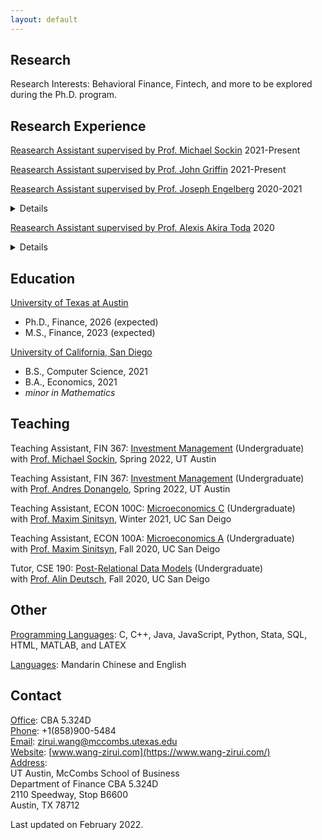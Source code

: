 ```yaml
---
layout: default
---
```

## Research

Research Interests: Behavioral Finance, Fintech, and more to be explored during the Ph.D. program.

## Research Experience
  <ins>Reasearch Assistant supervised by Prof. Michael Sockin</ins> 2021-Present
  
  <ins>Reasearch Assistant supervised by Prof. John Griffin</ins> 2021-Present

  <ins>Reasearch Assistant supervised by Prof. Joseph Engelberg</ins> 2020-2021

  <details>
    <summary>Details</summary>
    <p>During my junior and senior years at UCSD, I have been <a href="https://rady.ucsd.edu/faculty/directory/engelberg/pub/portfolios/index.htm" target="_blank">Professor Joseph Engelberg</a>’s Reasearch Assistant for his <a href="https://rady.ucsd.edu/faculty/directory/engelberg/pub/portfolios/PDDE.pdf" target="_blank">_Portfolio-Driven Disposition Effect (PDDE)_ paper</a> which is currently under revision at the _Journal of Finance_. The PDDE is the observation that investors have a strong disposition effect when their portfolio is at a loss and have almost no disposition effect when it is at a gain. To shed light on this effect, I used Node.js and PostgreSQL to develop an <a href="https://gamestocktrading.herokuapp.com/" target="_blank">online experiment</a> that simulates the changes in the net worth of a stock portfolio and enables participants to make trading decisions among four stocks. The experiment has been run on thousands of participants on Amazon Mechanical Turk and <a href="https://stocktradinggame-chinese.herokuapp.com/" target="_blank">a similar platform for Chinese users</a>. (<a href="https://github.com/HarrisonZiruiWang/stocktradinggame" target="_blank">GitHub page</a>)</p>
    <p>In my senior year, I also helped Prof Engelberg collect data from the Web of Science & Google Scholar for his <a href="https://papers.ssrn.com/sol3/papers.cfm?abstract_id=3565487" target="_blank">_On the Causal Effect of Fame on Citations_ paper</a> which is currently under revision at the _Journal of Financial Economics_. Using dynamic web scraping in Python, I downloaded the data of more than 280,000 papers from 65 journals. I built a dataset which has all details about each paper, including DOI and Google Scholar ID, and a dataset which specifies the cite count for each paper in each year. (<a href="https://drive.google.com/drive/folders/1Osw5JYMwvkv1bYBbtImAW9E6M0ebmUJy?usp=sharing" target="_blank">Data</a>)</p>
  </details>

  <ins>Reasearch Assistant supervised by Prof. Alexis Akira Toda</ins> 2020 

  <details>
    <summary>Details</summary>
    <p>I also worked as <a href="https://sites.google.com/site/aatoda111/home" target="_blank">Professor Alexis Akira Toda</a>'s research assistant between April and August 2020. Each day I run a model that predicted the course of the COVID-19 pandemic via MATLAB code and updated the data visualization on Professor Toda's <a href="https://sites.google.com/site/aatoda111/misc/covid19" target="_blank">research page</a>.</p>
  </details>

## Education

<ins>University of Texas at Austin</ins>
  - Ph.D., Finance, 2026 (expected)
  - M.S., Finance, 2023 (expected)

<ins>University of California, San Diego</ins>
  - B.S., Computer Science, 2021
  - B.A., Economics, 2021
  - _minor in Mathematics_

## Teaching
Teaching Assistant, FIN 367: <ins>Investment Management</ins> (Undergraduate)  
with <a href="https://sites.google.com/site/michaelsockin/" target="_blank">Prof. Michael Sockin</a>, Spring 2022, UT Austin

Teaching Assistant, FIN 367: <ins>Investment Management</ins> (Undergraduate)  
with <a href="https://www.mccombs.utexas.edu/faculty-and-research/faculty-directory/andres-donangelo/" target="_blank">Prof. Andres Donangelo</a>, Spring 2022, UT Austin

Teaching Assistant, ECON 100C: <ins>Microeconomics C</ins> (Undergraduate)  
with <a href="https://econweb.ucsd.edu/~msinitsyn/sinitsyn.htm" target="_blank">Prof. Maxim Sinitsyn</a>, Winter 2021, UC San Deigo

Teaching Assistant, ECON 100A: <ins>Microeconomics A</ins> (Undergraduate)  
with <a href="https://econweb.ucsd.edu/~msinitsyn/sinitsyn.htm" target="_blank">Prof. Maxim Sinitsyn</a>, Fall 2020, UC San Deigo

Tutor, CSE 190: <ins>Post-Relational Data Models</ins> (Undergraduate)  
with <a href="https://jacobsschool.ucsd.edu/faculty/profile?id=179" target="_blank">Prof. Alin Deutsch</a>, Fall 2020, UC San Deigo


## Other 

<ins>Programming Languages</ins>: C, C++, Java, JavaScript, Python, Stata, SQL, HTML, MATLAB, and LATEX

<ins>Languages</ins>: Mandarin Chinese and English

## Contact

<ins>Office</ins>: CBA 5.324D  
<ins>Phone</ins>: +1(858)900-5484  
<ins>Email</ins>: <a href="mailto:zirui.wang@mccombs.utexas.edu" target="_blank">zirui.wang@mccombs.utexas.edu</a>  
<ins>Website</ins>: [www.wang-zirui.com](https://www.wang-zirui.com/)  
<ins>Address</ins>:  
UT Austin, McCombs School of Business  
Department of Finance CBA 5.324D  
2110 Speedway, Stop B6600  
Austin, TX 78712  


Last updated on February 2022.


<!-- Text can be **bold**, _italic_, or ~~strikethrough~~.

[Link to another page](./another-page.html).

There should be whitespace between paragraphs.

There should be whitespace between paragraphs. We recommend including a README, or a file with information about your project.

# Header 1

This is a normal paragraph following a header. GitHub is a code hosting platform for version control and collaboration. It lets you and others work together on projects from anywhere.

## Header 2

> This is a blockquote following a header.
>
> When something is important enough, you do it even if the odds are not in your favor.

### Header 3

```js
// Javascript code with syntax highlighting.
var fun = function lang(l) {
  dateformat.i18n = require('./lang/' + l)
  return true;
}
```

```ruby
# Ruby code with syntax highlighting
GitHubPages::Dependencies.gems.each do |gem, version|
  s.add_dependency(gem, "= #{version}")
end
```

#### Header 4

*   This is an unordered list following a header.
*   This is an unordered list following a header.
*   This is an unordered list following a header.

##### Header 5

1.  This is an ordered list following a header.
2.  This is an ordered list following a header.
3.  This is an ordered list following a header.

###### Header 6

| head1        | head two          | three |
|:-------------|:------------------|:------|
| ok           | good swedish fish | nice  |
| out of stock | good and plenty   | nice  |
| ok           | good `oreos`      | hmm   |
| ok           | good `zoute` drop | yumm  |

### There's a horizontal rule below this.

* * *

### Here is an unordered list:

*   Item foo
*   Item bar
*   Item baz
*   Item zip

### And an ordered list:

1.  Item one
1.  Item two
1.  Item three
1.  Item four

### And a nested list:

- level 1 item
  - level 2 item
  - level 2 item
    - level 3 item
    - level 3 item
- level 1 item
  - level 2 item
  - level 2 item
  - level 2 item
- level 1 item
  - level 2 item
  - level 2 item
- level 1 item

### Small image

![Octocat](https://github.githubassets.com/images/icons/emoji/octocat.png)

### Large image

![Branching](https://guides.github.com/activities/hello-world/branching.png)


### Definition lists can be used with HTML syntax.

<dl>
<dt>Name</dt>
<dd>Godzilla</dd>
<dt>Born</dt>
<dd>1952</dd>
<dt>Birthplace</dt>
<dd>Japan</dd>
<dt>Color</dt>
<dd>Green</dd>
</dl>

```
Long, single-line code blocks should not wrap. They should horizontally scroll if they are too long. This line should be long enough to demonstrate this.
```

```
The final element.
``` -->
